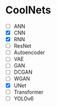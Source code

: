 # CoolNets

- [ ] ANN
- [X] CNN
- [X] RNN
- [ ] ResNet
- [ ] Autoencoder
- [ ] VAE
- [ ] GAN
- [ ] DCGAN
- [ ] WGAN
- [X] UNet
- [ ] Transformer
- [ ] YOLOv6